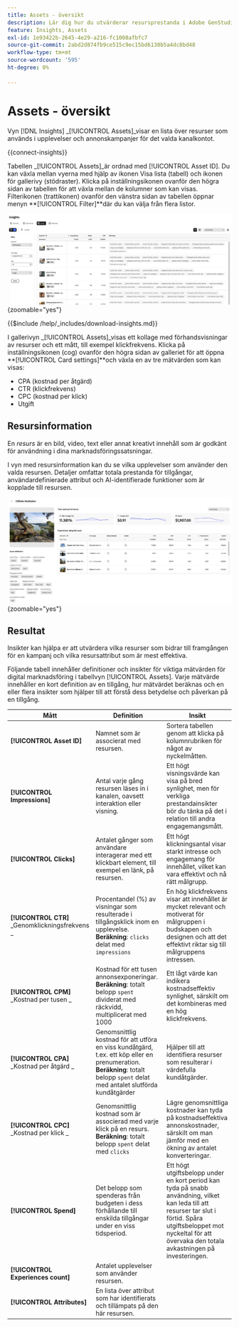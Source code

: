 ```yaml
---
title: Assets - översikt
description: Lär dig hur du utvärderar resursprestanda i Adobe GenStudio for Performance Marketing.
feature: Insights, Assets
exl-id: 1e93422b-2645-4e29-a216-fc1008afbfc7
source-git-commit: 2abd2d874fb9ce515c9ec15bd6130b5a4dc8bd48
workflow-type: tm+mt
source-wordcount: '595'
ht-degree: 0%

---
```


# Assets - översikt

Vyn [!DNL Insights] _[!UICONTROL Assets]_visar en lista över resurser som används i upplevelser och annonskampanjer för det valda kanalkontot.

{{connect-insights}}

Tabellen _[!UICONTROL Assets]_är ordnad med [!UICONTROL Asset ID]. Du kan växla mellan vyerna med hjälp av ikonen Visa lista (tabell) och ikonen för gallerivy (stödraster). Klicka på inställningsikonen ovanför den högra sidan av tabellen för att växla mellan de kolumner som kan visas. Filterikonen (trattikonen) ovanför den vänstra sidan av tabellen öppnar menyn **[!UICONTROL Filter]**där du kan välja från flera listor.

![Assets-filter och tabell](/help/assets/insights-assets-filter.png){zoomable="yes"}

{{$include /help/_includes/download-insights.md}}

I gallerivyn _[!UICONTROL Assets]_visas ett kollage med förhandsvisningar av resurser och ett mått, till exempel klickfrekvens. Klicka på inställningsikonen (cog) ovanför den högra sidan av galleriet för att öppna **[!UICONTROL Card settings]**och växla en av tre mätvärden som kan visas:

- CPA (kostnad per åtgärd)
- CTR (klickfrekvens)
- CPC (kostnad per klick)
- Utgift

## Resursinformation

En _resurs_ är en bild, video, text eller annat kreativt innehåll som är godkänt för användning i dina marknadsföringssatsningar.

I vyn med resursinformation kan du se vilka upplevelser som använder den valda resursen. Detaljer omfattar totala prestanda för tillgångar, användardefinierade attribut och AI-identifierade funktioner som är kopplade till resursen.

![Resursinformation](/help/assets/insights-asset-details.png){zoomable="yes"}

## Resultat

Insikter kan hjälpa er att utvärdera vilka resurser som bidrar till framgången för en kampanj och vilka resursattribut som är mest effektiva.

Följande tabell innehåller definitioner och insikter för viktiga mätvärden för digital marknadsföring i tabellvyn [!UICONTROL Assets]. Varje mätvärde innehåller en kort definition av en tillgång, hur mätvärdet beräknas och en eller flera insikter som hjälper till att förstå dess betydelse och påverkan på en tillgång.

| Mått | Definition | Insikt |
| ---------------------- | ----------------------------- | -------------------------------- |
| **[!UICONTROL Asset ID]** | Namnet som är associerat med resursen. | Sortera tabellen genom att klicka på kolumnrubriken för något av nyckelmåtten. |
| **[!UICONTROL Impressions]** | Antal varje gång resursen läses in i kanalen, oavsett interaktion eller visning. | Ett högt visningsvärde kan visa på bred synlighet, men för verkliga prestandainsikter bör du tänka på det i relation till andra engagemangsmått. |
| **[!UICONTROL Clicks]** | Antalet gånger som användare interagerar med ett klickbart element, till exempel en länk, på resursen. | Ett högt klickningsantal visar starkt intresse och engagemang för innehållet, vilket kan vara effektivt och nå rätt målgrupp. |
| **[!UICONTROL CTR]**<br>_Genomklickningsfrekvens _ | Procentandel (%) av visningar som resulterade i tillgångsklick inom en upplevelse.<br>**Beräkning**: `clicks` delat med `impressions` | En hög klickfrekvens visar att innehållet är mycket relevant och motiverat för målgruppen i budskapen och designen och att det effektivt riktar sig till målgruppens intressen. |
| **[!UICONTROL CPM]**<br>_Kostnad per tusen _ | Kostnad för ett tusen annonsexponeringar.<br>**Beräkning**: totalt belopp `spent` dividerat med räckvidd, multiplicerat med 1000 | Ett lågt värde kan indikera kostnadseffektiv synlighet, särskilt om det kombineras med en hög klickfrekvens. |
| **[!UICONTROL CPA]**<br>_Kostnad per åtgärd _ | Genomsnittlig kostnad för att utföra en viss kundåtgärd, t.ex. ett köp eller en prenumeration.<br>**Beräkning**: totalt belopp `spent` delat med antalet slutförda kundåtgärder | Hjälper till att identifiera resurser som resulterar i värdefulla kundåtgärder. |
| **[!UICONTROL CPC]**<br>_Kostnad per klick _ | Genomsnittlig kostnad som är associerad med varje klick på en resurs.<br>**Beräkning**: totalt belopp `spent` delat med `clicks` | Lägre genomsnittliga kostnader kan tyda på kostnadseffektiva annonskostnader, särskilt om man jämför med en ökning av antalet konverteringar. |
| **[!UICONTROL Spend]** | Det belopp som spenderas från budgeten i dess förhållande till enskilda tillgångar under en viss tidsperiod. | Ett högt utgiftsbelopp under en kort period kan tyda på snabb användning, vilket kan leda till att resurser tar slut i förtid. Spåra utgiftsbeloppet mot nyckeltal för att övervaka den totala avkastningen på investeringen. |
| **[!UICONTROL Experiences count]** | Antalet upplevelser som använder resursen. | |
| **[!UICONTROL Attributes]** | En lista över attribut som har identifierats och tillämpats på den här resursen. | |
